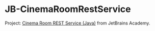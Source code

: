 # JB-CinemaRoomRestService
Project: [Cinema Room REST Service (Java)](https://hyperskill.org/projects/189) from JetBrains Academy.
